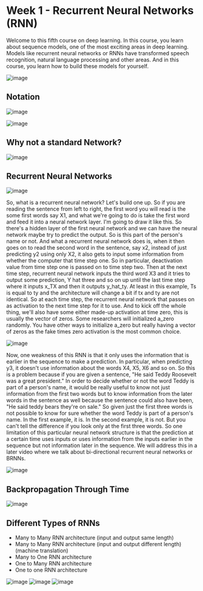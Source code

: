 # Week 1 - Recurrent Neural Networks (RNN)

Welcome to this fifth course on deep learning. In this course, you learn about sequence models, one of the most exciting areas in deep learning. Models like recurrent neural networks or RNNs have transformed speech recognition, natural language processing and other areas. And in this course, you learn how to build these models for yourself.

![image](https://user-images.githubusercontent.com/60442877/164052425-ec98138a-ac97-4928-a2cc-650b4906b1db.png)

## Notation

![image](https://user-images.githubusercontent.com/60442877/164153556-98f27d00-1a2f-4ffa-b983-f5773818f580.png)

![image](https://user-images.githubusercontent.com/60442877/164153588-f744c2b3-0450-435f-bdde-ccf9e05ee154.png)

## Why not a standard Network?

![image](https://user-images.githubusercontent.com/60442877/164154296-5d7379d8-904c-4890-a3c8-707f8c7d6d16.png)

## Recurrent Neural Networks

![image](https://user-images.githubusercontent.com/60442877/164875180-bd0eb4d9-25e1-423a-9629-81a94e7ed201.png)

So, what is a recurrent neural network? Let's build one up. So if you are reading the sentence from left to right, the first word you will read is the some first words say X1, and what we're going to do is take the first word and feed it into a neural network layer. I'm going to draw it like this. So there's a hidden layer of the first neural network and we can have the neural network maybe try to predict the output. So is this part of the person's name or not. And what a recurrent neural network does is, when it then goes on to read the second word in the sentence, say x2, instead of just predicting y2 using only X2, it also gets to input some information from whether the computer that time step one. So in particular, deactivation value from time step one is passed on to time step two. Then at the next time step, recurrent neural network inputs the third word X3 and it tries to output some prediction, Y hat three and so on up until the last time step where it inputs x_TX and then it outputs y_hat_ty. At least in this example, Ts is equal to ty and the architecture will change a bit if tx and ty are not identical. So at each time step, the recurrent neural network that passes on as activation to the next time step for it to use. And to kick off the whole thing, we'll also have some either made-up activation at time zero, this is usually the vector of zeros. Some researchers will initialized a_zero randomly. You have other ways to initialize a_zero but really having a vector of zeros as the fake times zero activation is the most common choice.

![image](https://user-images.githubusercontent.com/60442877/164878303-1e7bd849-1522-445b-9443-63139fec28ed.png)

Now, one weakness of this RNN is that it only uses the information that is earlier in the sequence to make a prediction. In particular, when predicting y3, it doesn't use information about the words X4, X5, X6 and so on. So this is a problem because if you are given a sentence, "He said Teddy Roosevelt was a great president." In order to decide whether or not the word Teddy is part of a person's name, it would be really useful to know not just information from the first two words but to know information from the later words in the sentence as well because the sentence could also have been, "He said teddy bears they're on sale." So given just the first three words is not possible to know for sure whether the word Teddy is part of a person's name. In the first example, it is. In the second example, it is not. But you can't tell the difference if you look only at the first three words. So one limitation of this particular neural network structure is that the prediction at a certain time uses inputs or uses information from the inputs earlier in the sequence but not information later in the sequence. We will address this in a later video where we talk about bi-directional recurrent neural networks or BRNNs.

![image](https://user-images.githubusercontent.com/60442877/164878532-d271bf56-41d6-4d74-ae9d-8405966d21c9.png)

## Backpropagation Through Time

![image](https://user-images.githubusercontent.com/60442877/165147316-9e841653-ca10-4e9a-a507-86f6bce3a91e.png)

## Different Types of RNNs

- Many to Many RNN architecture (input and output same length)
- Many to Many RNN architecture (input and output different length) (machine translation)
- Many to One RNN architecture
- One to Many RNN architecture
- One to one RNN architecture

![image](https://user-images.githubusercontent.com/60442877/165148531-62b03747-7f67-4a4e-a47b-3fb81cc55c09.png)
![image](https://user-images.githubusercontent.com/60442877/165149191-dfa94e5c-3cd8-4529-8b90-e89a145b1f98.png)
![image](https://user-images.githubusercontent.com/60442877/165149695-092254e6-f929-4cfa-acb0-2ed460858c79.png)








